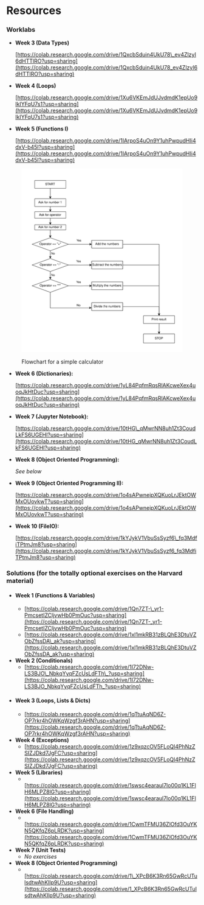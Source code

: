# Resources

### Worklabs

*   **Week 3 (Data Types)**

    [https://colab.research.google.com/drive/1QxcbSduin4UkU78\_ev4ZlzyI6dHTTlRO?usp=sharing](https://colab.research.google.com/drive/1QxcbSduin4UkU78_ev4ZlzyI6dHTTlRO?usp=sharing)
*   **Week 4 (Loops)**

    [https://colab.research.google.com/drive/1Xu6VKEmJdUJvdmdK1epUo9lkIYFqU7s1?usp=sharing](https://colab.research.google.com/drive/1Xu6VKEmJdUJvdmdK1epUo9lkIYFqU7s1?usp=sharing)
*   **Week 5 (Functions I)**

    [https://colab.research.google.com/drive/1IArpoS4uOn9Y1uhPwpudHIi4dxV-b45I?usp=sharing](https://colab.research.google.com/drive/1IArpoS4uOn9Y1uhPwpudHIi4dxV-b45I?usp=sharing)

<figure><img src="../../.gitbook/assets/Calculator Flowchart.svg" alt=""><figcaption><p>Flowchart for a simple calculator</p></figcaption></figure>

*   **Week 6 (Dictionaries):**

    [https://colab.research.google.com/drive/1yL84PqfmRqsRlAKcweXex4uoqJkHtDuc?usp=sharing](https://colab.research.google.com/drive/1yL84PqfmRqsRlAKcweXex4uoqJkHtDuc?usp=sharing)
*   **Week 7 (Jupyter Notebook):**

    [https://colab.research.google.com/drive/10tHG\_qMwrNN8uh1Zt3CoudLkFS6UGEHI?usp=sharing](https://colab.research.google.com/drive/10tHG_qMwrNN8uh1Zt3CoudLkFS6UGEHI?usp=sharing)
*   **Week 8 (Object Oriented Programming):**

    _See below_
*   **Week 9 (Object Oriented Programming II):**

    [https://colab.research.google.com/drive/1o4sAPwnejpXQKuoLrJEktOWMxOUovkwT?usp=sharing](https://colab.research.google.com/drive/1o4sAPwnejpXQKuoLrJEktOWMxOUovkwT?usp=sharing)
*   **Week 10 (FileIO):**

    [https://colab.research.google.com/drive/1kYJykV1VbuSsSyzf6\_fq3MdfiTPtmJm8?usp=sharing](https://colab.research.google.com/drive/1kYJykV1VbuSsSyzf6_fq3MdfiTPtmJm8?usp=sharing)



### Solutions (for the totally optional exercises on the Harvard material)

* #### Week 1 (Functions & Variables)
  * [https://colab.research.google.com/drive/1Qn7ZT-\_yr1-PmcsetIZCljvwHb0PmOuc?usp=sharing](https://colab.research.google.com/drive/1Qn7ZT-_yr1-PmcsetIZCljvwHb0PmOuc?usp=sharing)
  * [https://colab.research.google.com/drive/1xl1mkRB31zBLQhE3DtuVZObZfssDA\_ak?usp=sharing](https://colab.research.google.com/drive/1xl1mkRB31zBLQhE3DtuVZObZfssDA_ak?usp=sharing)
* **Week 2 (Conditionals)**
  * [https://colab.research.google.com/drive/1I72DNw-LS3BJO\_NbkqYyqFZcUsLdFTh\_?usp=sharing](https://colab.research.google.com/drive/1I72DNw-LS3BJO_NbkqYyqFZcUsLdFTh_?usp=sharing)
* #### Week 3 (Loops, Lists & Dicts)
  * [https://colab.research.google.com/drive/1qTtuAqND6Z-OP7rkr4hOWKqWzgf3rAHN?usp=sharing](https://colab.research.google.com/drive/1qTtuAqND6Z-OP7rkr4hOWKqWzgf3rAHN?usp=sharing)
* **Week 4 (Exceptions)**
  * [https://colab.research.google.com/drive/1z9xqzcOV5FLoQl4PhNzZSIZJDkd7JgFC?usp=sharing](https://colab.research.google.com/drive/1z9xqzcOV5FLoQl4PhNzZSIZJDkd7JgFC?usp=sharing)
* **Week 5 (Libraries)**
  * ​[https://colab.research.google.com/drive/1swsc4earaul7lo00q1KL1FlH6MLPZ8lG?usp=sharing](https://colab.research.google.com/drive/1swsc4earaul7lo00q1KL1FlH6MLPZ8lG?usp=sharing)​
* **Week 6 (File Handling)**
  * ​[https://colab.research.google.com/drive/1CwmTFMU36ZlOfd3OuYKN5QKfqZ6pLRDK?usp=sharing](https://colab.research.google.com/drive/1CwmTFMU36ZlOfd3OuYKN5QKfqZ6pLRDK?usp=sharing)
* **Week 7 (Unit Tests)**
  * &#x200B;_&#x4E;o exercises_
* **Week 8 (Object Oriented Programming)**
  * ​[https://colab.research.google.com/drive/1\_XPcB6K3Rn65GwRcUTulsdtwAhKIlp9U?usp=sharing](https://colab.research.google.com/drive/1_XPcB6K3Rn65GwRcUTulsdtwAhKIlp9U?usp=sharing)​
